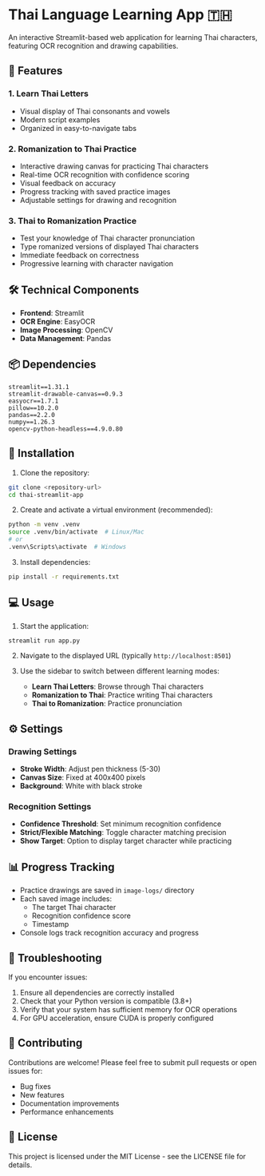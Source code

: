 # Thai Language Learning App 🇹🇭

An interactive Streamlit-based web application for learning Thai characters, featuring OCR recognition and drawing capabilities.

## 🌟 Features

### 1. Learn Thai Letters
- Visual display of Thai consonants and vowels
- Modern script examples
- Organized in easy-to-navigate tabs

### 2. Romanization to Thai Practice
- Interactive drawing canvas for practicing Thai characters
- Real-time OCR recognition with confidence scoring
- Visual feedback on accuracy
- Progress tracking with saved practice images
- Adjustable settings for drawing and recognition

### 3. Thai to Romanization Practice
- Test your knowledge of Thai character pronunciation
- Type romanized versions of displayed Thai characters
- Immediate feedback on correctness
- Progressive learning with character navigation

## 🛠️ Technical Components

- **Frontend**: Streamlit
- **OCR Engine**: EasyOCR
- **Image Processing**: OpenCV
- **Data Management**: Pandas

## 📦 Dependencies

```
streamlit==1.31.1
streamlit-drawable-canvas==0.9.3
easyocr==1.7.1
pillow==10.2.0
pandas==2.2.0
numpy==1.26.3
opencv-python-headless==4.9.0.80
```

## 🚀 Installation

1. Clone the repository:
```bash
git clone <repository-url>
cd thai-streamlit-app
```

2. Create and activate a virtual environment (recommended):
```bash
python -m venv .venv
source .venv/bin/activate  # Linux/Mac
# or
.venv\Scripts\activate  # Windows
```

3. Install dependencies:
```bash
pip install -r requirements.txt
```

## 💻 Usage

1. Start the application:
```bash
streamlit run app.py
```

2. Navigate to the displayed URL (typically `http://localhost:8501`)

3. Use the sidebar to switch between different learning modes:
   - **Learn Thai Letters**: Browse through Thai characters
   - **Romanization to Thai**: Practice writing Thai characters
   - **Thai to Romanization**: Practice pronunciation

## ⚙️ Settings

### Drawing Settings
- **Stroke Width**: Adjust pen thickness (5-30)
- **Canvas Size**: Fixed at 400x400 pixels
- **Background**: White with black stroke

### Recognition Settings
- **Confidence Threshold**: Set minimum recognition confidence
- **Strict/Flexible Matching**: Toggle character matching precision
- **Show Target**: Option to display target character while practicing

## 📊 Progress Tracking

- Practice drawings are saved in `image-logs/` directory
- Each saved image includes:
  - The target Thai character
  - Recognition confidence score
  - Timestamp
- Console logs track recognition accuracy and progress

## 🔧 Troubleshooting

If you encounter issues:
1. Ensure all dependencies are correctly installed
2. Check that your Python version is compatible (3.8+)
3. Verify that your system has sufficient memory for OCR operations
4. For GPU acceleration, ensure CUDA is properly configured

## 🤝 Contributing

Contributions are welcome! Please feel free to submit pull requests or open issues for:
- Bug fixes
- New features
- Documentation improvements
- Performance enhancements

## 📝 License

This project is licensed under the MIT License - see the LICENSE file for details.

